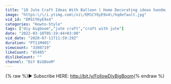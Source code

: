 ```yaml
---
title: "10 Jute Craft Ideas With Balloon | Home Decorating ideas handmade easy"
image: "https:\/\/i.ytimg.com\/vi\/EM1CY6yE9x4\/hqdefault.jpg"
vid_id: "EM1CY6yE9x4"
categories: "Howto-Style"
tags: ["diy bigboom","jute craft","craft with jute"]
date: "2022-03-18T05:19:44+03:00"
vid_date: "2020-07-11T11:59:29Z"
duration: "PT11M40S"
viewcount: "3308719"
likeCount: "85405"
dislikeCount: ""
channel: "DiY BiGBooM"
---
```

{% raw %}► Subscribe HERE: <a rel="nofollow" target="blank" href="http://bit.ly/FollowDiyBigBoom">http://bit.ly/FollowDiyBigBoom</a>{% endraw %}
